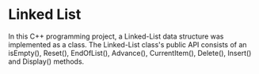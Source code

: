 # Linked List

In this C++ programming project, a Linked-List data structure was implemented as a class. The Linked-List class's public API consists of an isEmpty(), Reset(), EndOfList(), Advance(), CurrentItem(), Delete(), Insert() and Display() methods.
